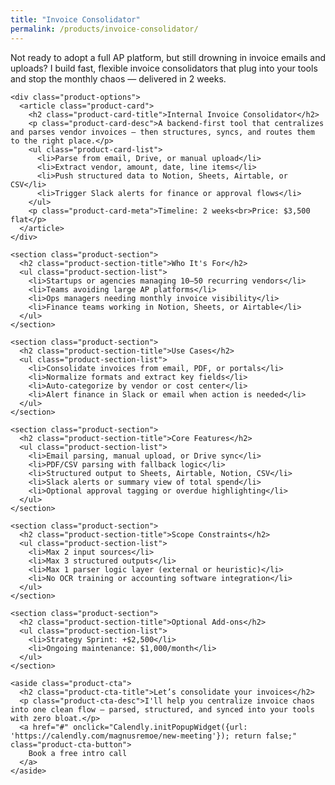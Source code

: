 ```yaml
---
title: "Invoice Consolidator"
permalink: /products/invoice-consolidator/
---
```


<section class="product-landing">
  <div class="container">
    <div class="product-header">
      <p class="product-subtitle">
        Not ready to adopt a full AP platform, but still drowning in invoice emails and uploads? I build fast, flexible invoice consolidators that plug into your tools and stop the monthly chaos — delivered in 2 weeks.
      </p>
    </div>

    <div class="product-options">
      <article class="product-card">
        <h2 class="product-card-title">Internal Invoice Consolidator</h2>
        <p class="product-card-desc">A backend-first tool that centralizes and parses vendor invoices — then structures, syncs, and routes them to the right place.</p>
        <ul class="product-card-list">
          <li>Parse from email, Drive, or manual upload</li>
          <li>Extract vendor, amount, date, line items</li>
          <li>Push structured data to Notion, Sheets, Airtable, or CSV</li>
          <li>Trigger Slack alerts for finance or approval flows</li>
        </ul>
        <p class="product-card-meta">Timeline: 2 weeks<br>Price: $3,500 flat</p>
      </article>
    </div>

    <section class="product-section">
      <h2 class="product-section-title">Who It's For</h2>
      <ul class="product-section-list">
        <li>Startups or agencies managing 10–50 recurring vendors</li>
        <li>Teams avoiding large AP platforms</li>
        <li>Ops managers needing monthly invoice visibility</li>
        <li>Finance teams working in Notion, Sheets, or Airtable</li>
      </ul>
    </section>

    <section class="product-section">
      <h2 class="product-section-title">Use Cases</h2>
      <ul class="product-section-list">
        <li>Consolidate invoices from email, PDF, or portals</li>
        <li>Normalize formats and extract key fields</li>
        <li>Auto-categorize by vendor or cost center</li>
        <li>Alert finance in Slack or email when action is needed</li>
      </ul>
    </section>

    <section class="product-section">
      <h2 class="product-section-title">Core Features</h2>
      <ul class="product-section-list">
        <li>Email parsing, manual upload, or Drive sync</li>
        <li>PDF/CSV parsing with fallback logic</li>
        <li>Structured output to Sheets, Airtable, Notion, CSV</li>
        <li>Slack alerts or summary view of total spend</li>
        <li>Optional approval tagging or overdue highlighting</li>
      </ul>
    </section>

    <section class="product-section">
      <h2 class="product-section-title">Scope Constraints</h2>
      <ul class="product-section-list">
        <li>Max 2 input sources</li>
        <li>Max 3 structured outputs</li>
        <li>Max 1 parser logic layer (external or heuristic)</li>
        <li>No OCR training or accounting software integration</li>
      </ul>
    </section>

    <section class="product-section">
      <h2 class="product-section-title">Optional Add-ons</h2>
      <ul class="product-section-list">
        <li>Strategy Sprint: +$2,500</li>
        <li>Ongoing maintenance: $1,000/month</li>
      </ul>
    </section>

    <aside class="product-cta">
      <h2 class="product-cta-title">Let’s consolidate your invoices</h2>
      <p class="product-cta-desc">I'll help you centralize invoice chaos into one clean flow — parsed, structured, and synced into your tools with zero bloat.</p>
      <a href="#" onclick="Calendly.initPopupWidget({url: 'https://calendly.com/magnusremoe/new-meeting'}); return false;" class="product-cta-button">
        Book a free intro call
      </a>
    </aside>
  </div>
</section>